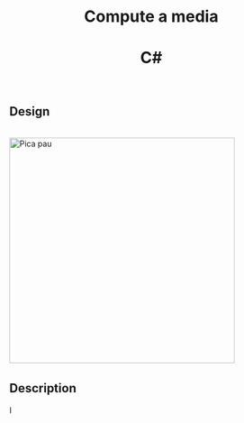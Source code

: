 <h1 align="center">Compute a media</h1>
<h1 align="center">C#</h1>
<br>
<h2>Design</h2>
<br>
<div width="100%">
  
 
<img width="400" src="https://user-images.githubusercontent.com/62610767/90542395-6cfc4600-e15a-11ea-92fd-ca6868d46eb1.jpeg" alt="Pica pau">
<img src="" alt=""> 
<img src="" alt=""> 
<img src="" alt=""> 
<img src="" alt=""> 

</div>
<h2>Description</h2>
<p>I </p>

